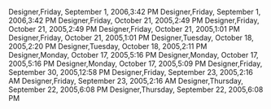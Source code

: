 ﻿Designer,Friday, September 1, 2006,3:42 PMDesigner,Friday, September 1, 2006,3:42 PMDesigner,Friday, October 21, 2005,2:49 PMDesigner,Friday, October 21, 2005,2:49 PMDesigner,Friday, October 21, 2005,1:01 PMDesigner,Friday, October 21, 2005,1:01 PMDesigner,Tuesday, October 18, 2005,2:20 PMDesigner,Tuesday, October 18, 2005,2:11 PMDesigner,Monday, October 17, 2005,5:16 PMDesigner,Monday, October 17, 2005,5:16 PMDesigner,Monday, October 17, 2005,5:09 PMDesigner,Friday, September 30, 2005,12:58 PMDesigner,Friday, September 23, 2005,2:16 AMDesigner,Friday, September 23, 2005,2:16 AMDesigner,Thursday, September 22, 2005,6:08 PMDesigner,Thursday, September 22, 2005,6:08 PM